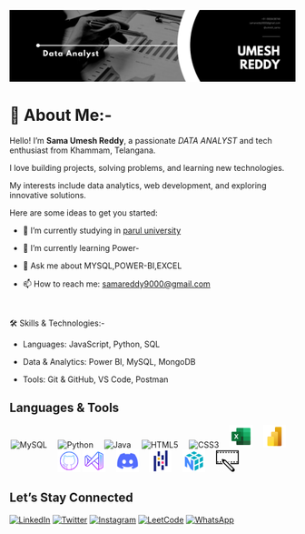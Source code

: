 ![Banner](asserts/Black-White-Modern-Minimalist-Data-Analyst-LinkedIn-Banner.png)


<h1>🚀 About Me:- </h1>
<p>Hello! I’m <b>Sama Umesh Reddy</b>, a passionate <i>DATA ANALYST</i> and tech enthusiast from Khammam, Telangana.</p>
<p>I love building projects, solving problems, and learning new technologies.</p>
<p>My interests include data analytics, web development, and exploring innovative solutions.</p>




Here are some ideas to get you started:

- 🔭 I’m currently studying in [ parul university](https://paruluniversity.ac.in/)
  
- 🌱 I’m currently learning Power-

- 💬 Ask me about MYSQL,POWER-BI,EXCEL
  
- 📫 How to reach me: [samareddy9000@gmail.com](https://mail.google.com/mail/u/0/?tab=rm&ogbl#inbox)


<br>

🛠️ Skills & Technologies:-

* Languages: JavaScript, Python, SQL
   
* Data & Analytics: Power BI, MySQL, MongoDB
  
* Tools: Git & GitHub, VS Code, Postman

## Languages & Tools
<p align="center">
  <img src="https://cdn.jsdelivr.net/gh/devicons/devicon/icons/mysql/mysql-original.svg" width="40" style="margin-right:15px;" alt="MySQL" />
  <img src="https://cdn.jsdelivr.net/gh/devicons/devicon/icons/python/python-original.svg" width="40" style="margin-right:15px;" alt="Python" />
  <img src="https://cdn.jsdelivr.net/gh/devicons/devicon/icons/java/java-original.svg" width="40" style="margin-right:15px;" alt="Java" />
  <img src="https://cdn.jsdelivr.net/gh/devicons/devicon/icons/html5/html5-original.svg" width="40" style="margin-right:15px;" alt="HTML5" />
  <img src="https://cdn.jsdelivr.net/gh/devicons/devicon/icons/css3/css3-original.svg" width="40" style="margin-right:15px;" alt="CSS3" />
  <img src="asserts/icons8-excel-48.png" width="40" style="margin-right:15px;" alt="Excel" />
  <img src="asserts/icons8-power-bi-logo-48.png" width="40" style="margin-right:15px;" alt="Power BI" />
  <img src="asserts/icons8-github-logo-64.png" width="40" alt="GitHub" />
  <img src="asserts/icons8-visual-studio-64.png" width="40" style="margin-right:15px;" alt="Vscode" />
  <img src="asserts/icons8-discord-new-48.png" width="40" style="margin-right:15px;" alt="Discord" />
  <img src="asserts/icons8-pandas-48.png" width="40" style="margin-right:15px;" alt="Pandas" />
  <img src="asserts/icons8-numpy-48.png" width="40" style="margin-right:15px;" alt="numpy" />
  <img src="asserts/icons8-video-editing.gif" width="40" style="margin-right:15px;" alt="video-editing" />
  


</p>

## Let’s Stay Connected

[![LinkedIn](https://img.shields.io/badge/LinkedIn-0077B5?style=flat&logo=linkedin&logoColor=white)](https://www.linkedin.com/in/sama-umesh-reddy)
[![Twitter](https://img.shields.io/badge/Twitter-1DA1F2?style=flat&logo=twitter&logoColor=white)](https://twitter.com/SamaReddy15)
[![Instagram](https://img.shields.io/badge/Instagram-E4405F?style=flat&logo=instagram&logoColor=white)](https://www.instagram.com/umesh_sama)
[![LeetCode](https://img.shields.io/badge/LeetCode-FFA116?style=flat&logo=leetcode&logoColor=black)](https://leetcode.com/u/umesh_sama755485/)
[![WhatsApp](https://img.shields.io/badge/WhatsApp-25D366?style=flat&logo=whatsapp&logoColor=white)](https://wa.me/919000438748)












